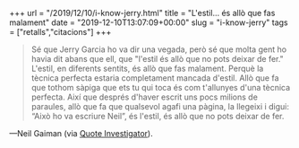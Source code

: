 +++
url = "/2019/12/10/i-know-jerry.html"
title = "L'estil… és allò que fas malament"
date = "2019-12-10T13:07:09+00:00"
slug = "i-know-jerry"
tags = ["retalls","citacions"]
+++

> Sé que Jerry Garcia ho va dir una vegada, però sé que molta gent ho havia dit abans que ell, que "l'estil és allò que no pots deixar de fer." L'estil, en diferents sentits, és allò que fas malament. Perquè la tècnica perfecta estaria completament mancada d'estil. Allò que fa que tothom sàpiga que ets tu qui toca és com t'allunyes d'una tècnica perfecta. Així que després d'haver escrit uns pocs milions de paraules, allò que fa que qualsevol agafi una pàgina, la llegeixi i digui: “Això ho va escriure Neil”, és l'estil, és allò que no pots deixar de fer.

—Neil Gaiman (via [Quote Investigator](https://quoteinvestigator.com/2019/12/09/style/)).
